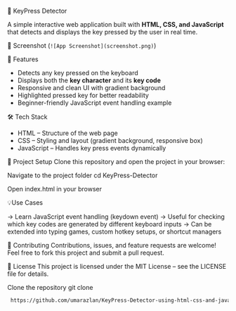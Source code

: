 🎹 KeyPress Detector

A simple interactive web application built with **HTML, CSS, and JavaScript** that detects and displays the key pressed by the user in real time.


 📸 Screenshot
(`![App Screenshot](screenshot.png)`)

 🚀 Features
- Detects any key pressed on the keyboard
- Displays both the **key character** and its **key code**
- Responsive and clean UI with gradient background
- Highlighted pressed key for better readability
- Beginner-friendly JavaScript event handling example

🛠️ Tech Stack
- HTML – Structure of the web page  
- CSS – Styling and layout (gradient background, responsive box)  
- JavaScript – Handles key press events dynamically  

📂 Project Setup
Clone this repository and open the project in your browser:


Navigate to the project folder
cd KeyPress-Detector

Open index.html in your browser

💡Use Cases

-> Learn JavaScript event handling (keydown event)
-> Useful for checking which key codes are generated by different keyboard inputs
-> Can be extended into typing games, custom hotkey setups, or shortcut managers

🤝 Contributing
Contributions, issues, and feature requests are welcome!
Feel free to fork this project and submit a pull request.

📜 License
This project is licensed under the MIT License – see the LICENSE
 file for details.

 Clone the repository
 git clone
```bash
 https://github.com/umarazlan/KeyPress-Detector-using-html-css-and-javascript.git 

